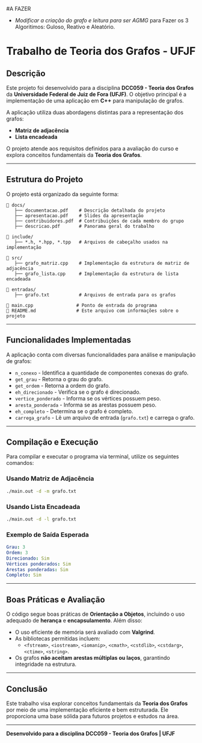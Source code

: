 #A FAZER
- *Modificar a criação do grafo e leitura para ser AGMG* para Fazer os 3 Algoritimos: Guloso, Reativo e Aleatório.



# Trabalho de Teoria dos Grafos - UFJF

## Descrição
Este projeto foi desenvolvido para a disciplina **DCC059 - Teoria dos Grafos** da **Universidade Federal de Juiz de Fora (UFJF)**. O objetivo principal é a implementação de uma aplicação em **C++** para manipulação de grafos.

A aplicação utiliza duas abordagens distintas para a representação dos grafos:
- **Matriz de adjacência**
- **Lista encadeada**

O projeto atende aos requisitos definidos para a avaliação do curso e explora conceitos fundamentais da **Teoria dos Grafos**.

---

## Estrutura do Projeto
O projeto está organizado da seguinte forma:

```
📂 docs/
   ├── documentacao.pdf    # Descrição detalhada do projeto
   ├── apresentacao.pdf    # Slides da apresentação
   ├── contribuidores.pdf  # Contribuições de cada membro do grupo
   ├── descricao.pdf       # Panorama geral do trabalho

📂 include/
   ├── *.h, *.hpp, *.tpp   # Arquivos de cabeçalho usados na implementação

📂 src/
   ├── grafo_matriz.cpp    # Implementação da estrutura de matriz de adjacência
   ├── grafo_lista.cpp     # Implementação da estrutura de lista encadeada

📂 entradas/
   ├── grafo.txt           # Arquivos de entrada para os grafos

📄 main.cpp                # Ponto de entrada do programa
📄 README.md               # Este arquivo com informações sobre o projeto
```

---

## Funcionalidades Implementadas

A aplicação conta com diversas funcionalidades para análise e manipulação de grafos:

- `n_conexo` - Identifica a quantidade de componentes conexas do grafo.
- `get_grau` - Retorna o grau do grafo.
- `get_ordem` - Retorna a ordem do grafo.
- `eh_direcionado` - Verifica se o grafo é direcionado.
- `vertice_ponderado` - Informa se os vértices possuem peso.
- `aresta_ponderada` - Informa se as arestas possuem peso.
- `eh_completo` - Determina se o grafo é completo.
- `carrega_grafo` - Lê um arquivo de entrada (`grafo.txt`) e carrega o grafo.

---

## Compilação e Execução

Para compilar e executar o programa via terminal, utilize os seguintes comandos:

### Usando Matriz de Adjacência
```bash
./main.out -d -m grafo.txt
```

### Usando Lista Encadeada
```bash
./main.out -d -l grafo.txt
```

### Exemplo de Saída Esperada
```yaml
Grau: 3  
Ordem: 3  
Direcionado: Sim  
Vértices ponderados: Sim  
Arestas ponderadas: Sim  
Completo: Sim  
```

---

## Boas Práticas e Avaliação
O código segue boas práticas de **Orientação a Objetos**, incluindo o uso adequado de **herança** e **encapsulamento**. Além disso:
- O uso eficiente de memória será avaliado com **Valgrind**.
- As bibliotecas permitidas incluem:
  - `<fstream>`, `<iostream>`, `<iomanip>`, `<cmath>`, `<cstdlib>`, `<cstdarg>`, `<ctime>`, `<string>`.
- Os grafos **não aceitam arestas múltiplas ou laços**, garantindo integridade na estrutura.

---

## Conclusão
Este trabalho visa explorar conceitos fundamentais da **Teoria dos Grafos** por meio de uma implementação eficiente e bem estruturada. Ele proporciona uma base sólida para futuros projetos e estudos na área.

---

**Desenvolvido para a disciplina DCC059 - Teoria dos Grafos | UFJF**

